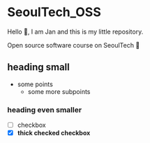 # SeoulTech_OSS
Hello :wave:, I am Jan and this is my little repository. 

Open source software course on SeoulTech :school:

## heading small
 - some points
   - some more subpoints

### heading even smaller
- [ ] checkbox
- [x] **thick checked checkbox**
